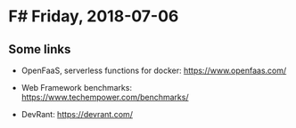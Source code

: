 # F# Friday, 2018-07-06


## Some links

* OpenFaaS, serverless functions for docker: <https://www.openfaas.com/>

* Web Framework benchmarks: <https://www.techempower.com/benchmarks/>

* DevRant: <https://devrant.com/>

